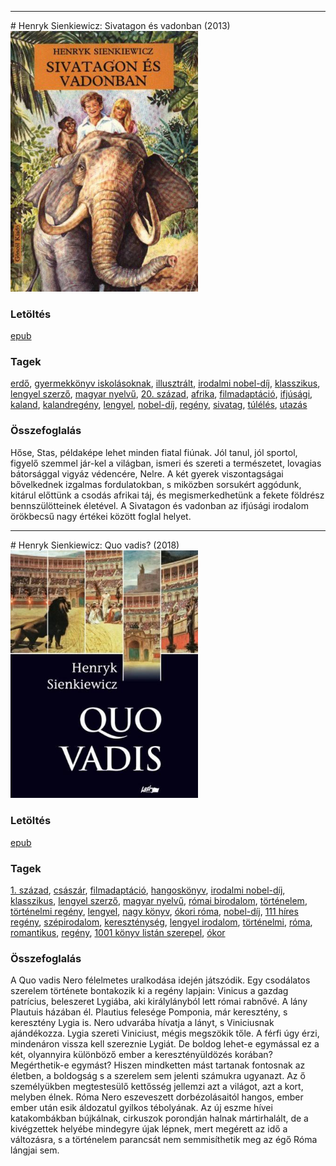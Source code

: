 <hr/>
# <a name="id_382">Henryk Sienkiewicz: Sivatagon és vadonban (2013)</a>
<img src="https://github.com/BercziSandor/calibre_lib/raw/main/main/Henryk%20Sienkiewicz/Sivatagon%20es%20vadonban%20%28382%29/cover.jpg" alt="cover" width="300"/>

### Letöltés
[epub](https://github.com/BercziSandor/calibre_lib/raw/main/main/Henryk%20Sienkiewicz/Sivatagon%20es%20vadonban%20%28382%29/Sivatagon%20es%20vadonban%20-%20Henryk%20Sienkiewicz.epub)

### Tagek
[erdő](https://github.com/berczisandor/calibre_lib/blob/main/main/_tags/erd%c5%91.md), [gyermekkönyv iskolásoknak](https://github.com/berczisandor/calibre_lib/blob/main/main/_tags/gyermekk%c3%b6nyv%20iskol%c3%a1soknak.md), [illusztrált](https://github.com/berczisandor/calibre_lib/blob/main/main/_tags/illusztr%c3%a1lt.md), [irodalmi nobel-díj](https://github.com/berczisandor/calibre_lib/blob/main/main/_tags/irodalmi%20nobel-d%c3%adj.md), [klasszikus](https://github.com/berczisandor/calibre_lib/blob/main/main/_tags/klasszikus.md), [lengyel szerző](https://github.com/berczisandor/calibre_lib/blob/main/main/_tags/lengyel%20szerz%c5%91.md), [magyar nyelvű](https://github.com/berczisandor/calibre_lib/blob/main/main/_tags/magyar%20nyelv%c5%b1.md), [20. század](https://github.com/berczisandor/calibre_lib/blob/main/main/_tags/20.%20sz%c3%a1zad.md), [afrika](https://github.com/berczisandor/calibre_lib/blob/main/main/_tags/afrika.md), [filmadaptáció](https://github.com/berczisandor/calibre_lib/blob/main/main/_tags/filmadapt%c3%a1ci%c3%b3.md), [ifjúsági](https://github.com/berczisandor/calibre_lib/blob/main/main/_tags/ifj%c3%bas%c3%a1gi.md), [kaland](https://github.com/berczisandor/calibre_lib/blob/main/main/_tags/kaland.md), [kalandregény](https://github.com/berczisandor/calibre_lib/blob/main/main/_tags/kalandreg%c3%a9ny.md), [lengyel](https://github.com/berczisandor/calibre_lib/blob/main/main/_tags/lengyel.md), [nobel-díj](https://github.com/berczisandor/calibre_lib/blob/main/main/_tags/nobel-d%c3%adj.md), [regény](https://github.com/berczisandor/calibre_lib/blob/main/main/_tags/reg%c3%a9ny.md), [sivatag](https://github.com/berczisandor/calibre_lib/blob/main/main/_tags/sivatag.md), [túlélés](https://github.com/berczisandor/calibre_lib/blob/main/main/_tags/t%c3%bal%c3%a9l%c3%a9s.md), [utazás](https://github.com/berczisandor/calibre_lib/blob/main/main/_tags/utaz%c3%a1s.md)

### Összefoglalás
<p class="description">Hőse, Stas, példaképe lehet minden fiatal fiúnak. Jól tanul, jól sportol, figyelő szemmel jár-kel a világban, ismeri és szereti a természetet, lovagias bátorsággal vigyáz védencére, Nelre. A két gyerek viszontagságai bővelkednek izgalmas fordulatokban, s miközben sorsukért aggódunk, kitárul előttünk a csodás afrikai táj, és megismerkedhetünk a fekete földrész bennszülötteinek életével. A Sivatagon és vadonban az ifjúsági irodalom örökbecsű nagy értékei között foglal helyet.</p>


<hr/>
# <a name="id_386">Henryk Sienkiewicz: Quo vadis? (2018)</a>
<img src="https://github.com/BercziSandor/calibre_lib/raw/main/main/Henryk%20Sienkiewicz/Quo%20vadis_%20%28386%29/cover.jpg" alt="cover" width="300"/>

### Letöltés
[epub](https://github.com/BercziSandor/calibre_lib/raw/main/main/Henryk%20Sienkiewicz/Quo%20vadis_%20%28386%29/Quo%20vadis_%20-%20Henryk%20Sienkiewicz.epub)

### Tagek
[1. század](https://github.com/berczisandor/calibre_lib/blob/main/main/_tags/1.%20sz%c3%a1zad.md), [császár](https://github.com/berczisandor/calibre_lib/blob/main/main/_tags/cs%c3%a1sz%c3%a1r.md), [filmadaptáció](https://github.com/berczisandor/calibre_lib/blob/main/main/_tags/filmadapt%c3%a1ci%c3%b3.md), [hangoskönyv](https://github.com/berczisandor/calibre_lib/blob/main/main/_tags/hangosk%c3%b6nyv.md), [irodalmi nobel-díj](https://github.com/berczisandor/calibre_lib/blob/main/main/_tags/irodalmi%20nobel-d%c3%adj.md), [klasszikus](https://github.com/berczisandor/calibre_lib/blob/main/main/_tags/klasszikus.md), [lengyel szerző](https://github.com/berczisandor/calibre_lib/blob/main/main/_tags/lengyel%20szerz%c5%91.md), [magyar nyelvű](https://github.com/berczisandor/calibre_lib/blob/main/main/_tags/magyar%20nyelv%c5%b1.md), [római birodalom](https://github.com/berczisandor/calibre_lib/blob/main/main/_tags/r%c3%b3mai%20birodalom.md), [történelem](https://github.com/berczisandor/calibre_lib/blob/main/main/_tags/t%c3%b6rt%c3%a9nelem.md), [történelmi regény](https://github.com/berczisandor/calibre_lib/blob/main/main/_tags/t%c3%b6rt%c3%a9nelmi%20reg%c3%a9ny.md), [lengyel](https://github.com/berczisandor/calibre_lib/blob/main/main/_tags/lengyel.md), [nagy könyv](https://github.com/berczisandor/calibre_lib/blob/main/main/_tags/nagy%20k%c3%b6nyv.md), [ókori róma](https://github.com/berczisandor/calibre_lib/blob/main/main/_tags/%c3%b3kori%20r%c3%b3ma.md), [nobel-díj](https://github.com/berczisandor/calibre_lib/blob/main/main/_tags/nobel-d%c3%adj.md), [111 híres regény](https://github.com/berczisandor/calibre_lib/blob/main/main/_tags/111%20h%c3%adres%20reg%c3%a9ny.md), [szépirodalom](https://github.com/berczisandor/calibre_lib/blob/main/main/_tags/sz%c3%a9pirodalom.md), [kereszténység](https://github.com/berczisandor/calibre_lib/blob/main/main/_tags/kereszt%c3%a9nys%c3%a9g.md), [lengyel irodalom](https://github.com/berczisandor/calibre_lib/blob/main/main/_tags/lengyel%20irodalom.md), [történelmi](https://github.com/berczisandor/calibre_lib/blob/main/main/_tags/t%c3%b6rt%c3%a9nelmi.md), [róma](https://github.com/berczisandor/calibre_lib/blob/main/main/_tags/r%c3%b3ma.md), [romantikus](https://github.com/berczisandor/calibre_lib/blob/main/main/_tags/romantikus.md), [regény](https://github.com/berczisandor/calibre_lib/blob/main/main/_tags/reg%c3%a9ny.md), [1001 könyv listán szerepel](https://github.com/berczisandor/calibre_lib/blob/main/main/_tags/1001%20k%c3%b6nyv%20list%c3%a1n%20szerepel.md), [ókor](https://github.com/berczisandor/calibre_lib/blob/main/main/_tags/%c3%b3kor.md)

### Összefoglalás
<div>
<p>A ​Quo vadis Nero félelmetes uralkodása idején játszódik. Egy csodálatos szerelem története bontakozik ki a regény lapjain: Vinicus a gazdag patrícius, beleszeret Lygiába, aki királylányból lett római rabnővé. A lány Plautuis házában él. Plautius felesége Pomponia, már keresztény, s keresztény Lygia is. Nero udvarába hívatja a lányt, s Viniciusnak ajándékozza. Lygia szereti Viniciust, mégis megszökik tőle. A férfi úgy érzi, mindenáron vissza kell szereznie Lygiát. De boldog lehet-e egymással ez a két, olyannyira különböző ember a keresztényüldözés korában? Megérthetik-e egymást? Hiszen mindketten mást tartanak fontosnak az életben, a boldogság s a szerelem sem jelenti számukra ugyanazt. Az ő személyükben megtestesülő kettősség jellemzi azt a világot, azt a kort, melyben élnek. Róma Nero eszeveszett dorbézolásaitól hangos, ember ember után esik áldozatul gyilkos tébolyának. Az új eszme hívei katakombákban bújkálnak, cirkuszok porondján halnak mártirhalált, de a kivégzettek helyébe mindegyre újak lépnek, mert megérett az idő a változásra, s a történelem parancsát nem semmisíthetik meg az égő Róma lángjai sem.</p></div>


